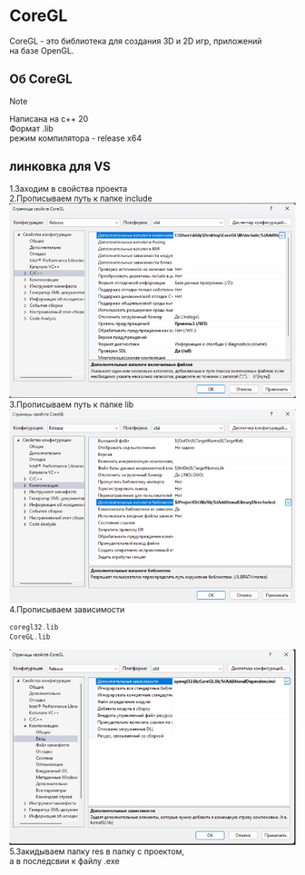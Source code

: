 # CoreGL
CoreGL - это библиотека для создания 3D и 2D игр, приложений\
на базе OpenGL.

## Об CoreGL
>[!NOTE]
> Написана на c++ 20\
> Формат .lib\
> режим компилятора - release x64

## линковка для VS
1.Заходим в свойства проекта\
2.Прописываем путь к папке include\
![](./icon/inc.png)\
3.Прописываем путь к папкe lib\
![](./icon/lib.png)\
4.Прописываем зависимости
```h
coregl32.lib
CoreGL.lib
```
![](./icon/value.png)\
5.Закидываем папку res в папку с проектом,\
а в последсвии к файлу .exe
